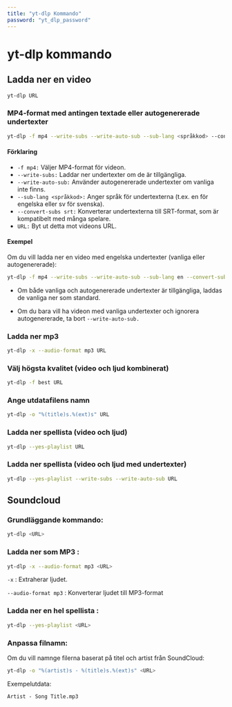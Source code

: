 ```yaml
---
title: "yt-dlp Kommando"
password: "yt_dlp_password"
---
```


# yt-dlp kommando

## Ladda ner en video

```bash
yt-dlp URL
```

### MP4-format med antingen textade eller autogenererade undertexter

```bash
yt-dlp -f mp4 --write-subs --write-auto-sub --sub-lang <språkkod> --convert-subs srt URL
```

#### Förklaring

- ```-f mp4:``` Väljer MP4-format för videon.
- ```--write-subs:``` Laddar ner undertexter om de är tillgängliga.
- ```--write-auto-sub:``` Använder autogenererade undertexter om vanliga inte finns.
- ```--sub-lang <språkkod>:``` Anger språk för undertexterna (t.ex. en för engelska eller sv för svenska).
- ```--convert-subs srt:``` Konverterar undertexterna till SRT-format, som är kompatibelt med många spelare.
- ```URL:``` Byt ut detta mot videons URL.

#### Exempel

Om du vill ladda ner en video med engelska undertexter (vanliga eller autogenererade):

```bash
yt-dlp -f mp4 --write-subs --write-auto-sub --sub-lang en --convert-subs srt https://example.com/video
```

- Om både vanliga och autogenererade undertexter är tillgängliga, laddas de vanliga ner som standard.

- Om du bara vill ha videon med vanliga undertexter och ignorera autogenererade, ta bort ```--write-auto-sub.```

### Ladda ner mp3

```bash
yt-dlp -x --audio-format mp3 URL
```

### Välj högsta kvalitet (video och ljud kombinerat)

```bash
yt-dlp -f best URL
```

### Ange utdatafilens namn

```bash
yt-dlp -o "%(title)s.%(ext)s" URL
```

### Ladda ner spellista (video och ljud)

```bash
yt-dlp --yes-playlist URL
```

### Ladda ner spellista (video och ljud med undertexter)

```bash
yt-dlp --yes-playlist --write-subs --write-auto-sub URL
```

## Soundcloud

### Grundläggande kommando:

```bash
yt-dlp <URL>
```

### Ladda ner som MP3 :

```bash
yt-dlp -x --audio-format mp3 <URL>
```

``
-x
``
: Extraherar ljudet.

``
--audio-format mp3
``
: Konverterar ljudet till MP3-format

### Ladda ner en hel spellista :

```bash
yt-dlp --yes-playlist <URL>
```

### Anpassa filnamn:

Om du vill namnge filerna baserat på titel och artist från SoundCloud:

```bash
yt-dlp -o "%(artist)s - %(title)s.%(ext)s" <URL>
```

Exempelutdata:

``
Artist - Song Title.mp3
``
